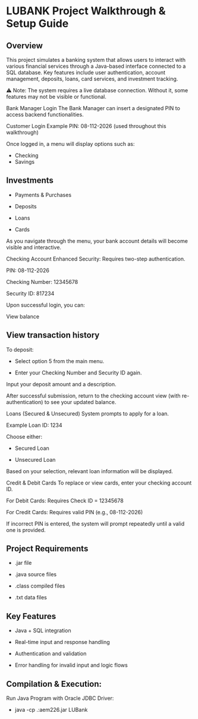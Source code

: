 # LUBANK Project Walkthrough & Setup Guide
## Overview
This project simulates a banking system that allows users to interact with various financial services through a Java-based interface connected to a SQL database. Key features include user authentication, account management, deposits, loans, card services, and investment tracking.

⚠️ Note: The system requires a live database connection. Without it, some features may not be visible or functional.

Bank Manager Login
The Bank Manager can insert a designated PIN to access backend functionalities.

Customer Login
Example PIN: 08-112-2026 (used throughout this walkthrough)

Once logged in, a menu will display options such as:

- Checking
- Savings
 
## Investments

- Payments & Purchases

- Deposits

- Loans

- Cards

As you navigate through the menu, your bank account details will become visible and interactive.

Checking Account
Enhanced Security: Requires two-step authentication.

PIN: 08-112-2026

Checking Number: 12345678

Security ID: 817234

Upon successful login, you can:

View balance

## View transaction history

To deposit:

- Select option 5 from the main menu.

- Enter your Checking Number and Security ID again.

Input your deposit amount and a description.

After successful submission, return to the checking account view (with re-authentication) to see your updated balance.

Loans (Secured & Unsecured)
System prompts to apply for a loan.

Example Loan ID: 1234

Choose either:

- Secured Loan

- Unsecured Loan

Based on your selection, relevant loan information will be displayed.

Credit & Debit Cards
To replace or view cards, enter your checking account ID.

For Debit Cards: Requires Check ID = 12345678

For Credit Cards: Requires valid PIN (e.g., 08-112-2026)

If incorrect PIN is entered, the system will prompt repeatedly until a valid one is provided.


## Project Requirements
- .jar file

- .java source files

- .class compiled files

- .txt data files

## Key Features
- Java + SQL integration

- Real-time input and response handling

- Authentication and validation

- Error handling for invalid input and logic flows

## Compilation & Execution:

Run Java Program with Oracle JDBC Driver:   
- java -cp .:aem226.jar LUBank